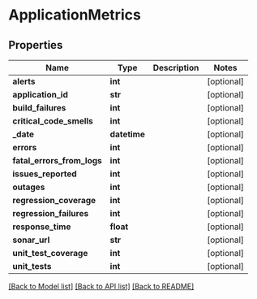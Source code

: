 # ApplicationMetrics

## Properties
Name | Type | Description | Notes
------------ | ------------- | ------------- | -------------
**alerts** | **int** |  | [optional] 
**application_id** | **str** |  | [optional] 
**build_failures** | **int** |  | [optional] 
**critical_code_smells** | **int** |  | [optional] 
**_date** | **datetime** |  | [optional] 
**errors** | **int** |  | [optional] 
**fatal_errors_from_logs** | **int** |  | [optional] 
**issues_reported** | **int** |  | [optional] 
**outages** | **int** |  | [optional] 
**regression_coverage** | **int** |  | [optional] 
**regression_failures** | **int** |  | [optional] 
**response_time** | **float** |  | [optional] 
**sonar_url** | **str** |  | [optional] 
**unit_test_coverage** | **int** |  | [optional] 
**unit_tests** | **int** |  | [optional] 

[[Back to Model list]](../README.md#documentation-for-models) [[Back to API list]](../README.md#documentation-for-api-endpoints) [[Back to README]](../README.md)

